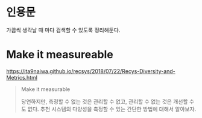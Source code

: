 # 인용문

가끔씩 생각날 때 마다 검색할 수 있도록 정리해둔다.

# Make it measureable

https://ita9naiwa.github.io/recsys/2018/07/22/Recys-Diversity-and-Metrics.html

> Make it measurable
> 
> 당연하지만, 측정할 수 없는 것은 관리할 수 없고, 관리할 수 없는 것은 개선할 수도 없다. 추천 시스템의 다양성을 측정할 수 있는 간단한 방법에 대해서 알아보자.
